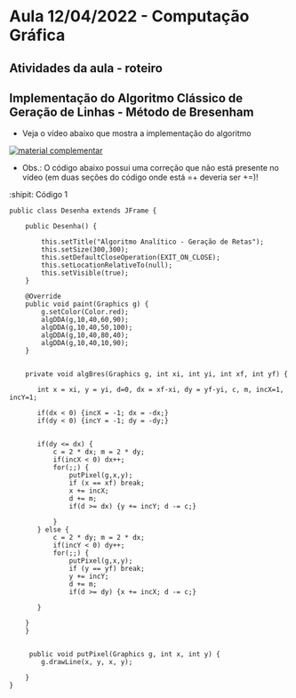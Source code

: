 # Aula 12/04/2022 - Computação Gráfica
## Atividades da aula - roteiro

## Implementação do Algoritmo Clássico de Geração de Linhas - Método de Bresenham


- Veja o vídeo abaixo que mostra a implementação do algoritmo
 
[![material complementar](https://github.com/marcoswagner-commits/projetos_cg/blob/32af429f87070ccb22bcc95cce90002801565898/Capa_Aula3.png)](https://www.youtube.com/watch?v=C719hAhvCDw)


- Obs.: O código abaixo possui uma correção que não está presente no vídeo (em duas seções do código onde está =+ deveria ser +=)!

:shipit: Código 1
```
public class Desenha extends JFrame {

    public Desenha() {
        
        this.setTitle("Algoritmo Analítico - Geração de Retas");
        this.setSize(300,300);
        this.setDefaultCloseOperation(EXIT_ON_CLOSE);
        this.setLocationRelativeTo(null);
        this.setVisible(true);
    }
    
    @Override
    public void paint(Graphics g) {
        g.setColor(Color.red);
        algDDA(g,10,40,60,90);
        algDDA(g,10,40,50,100);
        algDDA(g,10,40,80,40);
        algDDA(g,10,40,10,90);
    }
       

    private void algBres(Graphics g, int xi, int yi, int xf, int yf) {
        
       int x = xi, y = yi, d=0, dx = xf-xi, dy = yf-yi, c, m, incX=1, incY=1;
       
       if(dx < 0) {incX = -1; dx = -dx;}
       if(dy < 0) {incY = -1; dy = -dy;}
       
       
       if(dy <= dx) {
           c = 2 * dx; m = 2 * dy;
           if(incX < 0) dx++;
           for(;;) {
               putPixel(g,x,y);
               if (x == xf) break;
               x += incX;
               d += m;
               if(d >= dx) {y += incY; d -= c;}

           }
       } else {
           c = 2 * dy; m = 2 * dx;
           if(incY < 0) dy++;
           for(;;) {
               putPixel(g,x,y);
               if (y == yf) break;
               y += incY;
               d += m;
               if(d >= dy) {x += incX; d -= c;}

       }
       
    }
    }
    
    
     public void putPixel(Graphics g, int x, int y) {
        g.drawLine(x, y, x, y);
        
    }
}
```
